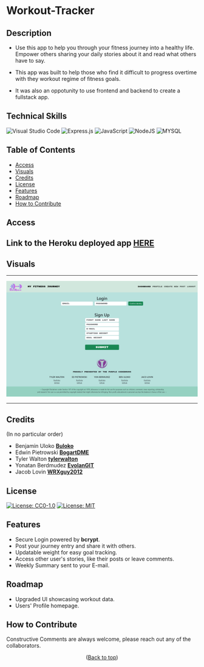# Workout-Tracker
<a id="top"></a>

## Description 
- Use this app to help you through your fitness journey into a healthy life. Empower others sharing your daily stories about it and read what others have to say. 
- This app was built to help those who find it difficult to progress overtime with they workout regime of fitness goals.

- It was also an oppotunity to use frontend and backend to create a fullstack app.

## Technical Skills

![Visual Studio Code](https://img.shields.io/badge/Visual%20Studio%20Code-0078d7.svg?style=for-the-badge&logo=visual-studio-code&logoColor=white)
![Express.js](https://img.shields.io/badge/express.js-%23404d59.svg?style=for-the-badge&logo=express&logoColor=%2361DAFB)
![JavaScript](https://img.shields.io/badge/javascript-%23323330.svg?style=for-the-badge&logo=javascript&logoColor=%23F7DF1E)
![NodeJS](https://img.shields.io/badge/node.js-6DA55F?style=for-the-badge&logo=node.js&logoColor=white)
![MYSQL](https://img.shields.io/badge/MySQL-00000F?style=for-the-badge&logo=mysql&logoColor=white)

## Table of Contents

- [Access](#access)
- [Visuals](#visuals)
- [Credits](#credits)
- [License](#license)
- [Features](#features)
- [Roadmap](#roadmap)
- [How to Contribute](#how-to-contribute)

## Access

## Link to the Heroku deployed app [**HERE**](https://gain-space.herokuapp.com/login)

## Visuals

---

![Alt fullsite](./public/assets/images/gain-space.herokuapp.com_login.png)

---

## Credits 
(In no particular order)

- Benjamin Uloko [**Buloko**](https://github.com/buloko)
- Edwin Pietrowski [**BogartDME**](https://github.com/BogartDME)
- Tyler Walton [**tylerwalton**](https://github.com/tylerwalton)
- Yonatan Berdmudez [**EvolanGIT**](https://github.com/EvolanGIT)
- Jacob Lovin [**WRXguy2012**](https://github.com/WRXguy2012)

## License

[![License: CC0-1.0](https://licensebuttons.net/l/zero/1.0/80x15.png)](http://creativecommons.org/publicdomain/zero/1.0/)
[![License: MIT](https://img.shields.io/badge/License-MIT-yellow.svg)](https://opensource.org/licenses/MIT)

## Features

- Secure Login powered by **bcrypt**.
- Post your journey entry and share it with others.
- Updatable weight for easy goal tracking.
- Access other user's stories, like their posts or leave comments.
- Weekly Summary sent to your E-mail.

## Roadmap

- Upgraded UI showcasing workout data.
- Users' Profile homepage.

## How to Contribute

Constructive Comments are always welcome, please reach out any of the collaborators.

<p align="middle">(<a href="#top">Back to top</a>)</p>